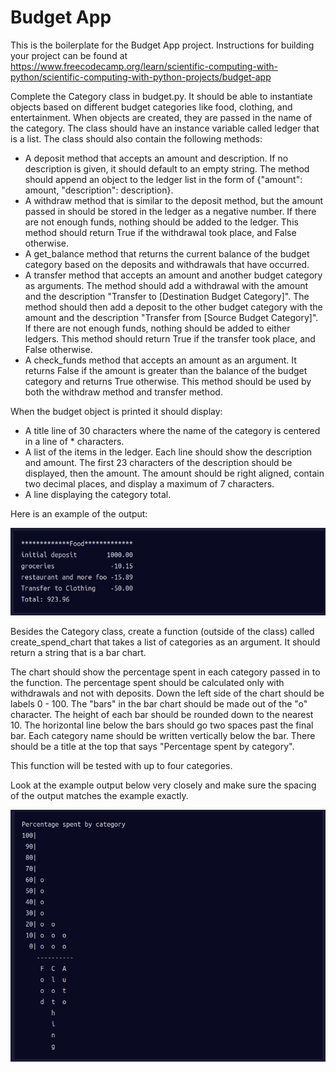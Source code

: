 # Budget App

This is the boilerplate for the Budget App project. Instructions for building your project can be found at https://www.freecodecamp.org/learn/scientific-computing-with-python/scientific-computing-with-python-projects/budget-app
<br>

Complete the Category class in budget.py. It should be able to instantiate objects based on different budget categories like food, clothing, and entertainment. When objects are created, they are passed in the name of the category. The class should have an instance variable called ledger that is a list. The class should also contain the following methods:

+ A deposit method that accepts an amount and description. If no description is given, it should default to an
  empty string. The method should append an object to the ledger list in the form of {"amount": amount, "description": description}.
+ A withdraw method that is similar to the deposit method, but the amount passed in should be stored in the ledger
  as a negative number. If there are not enough funds, nothing should be added to the ledger. This method should 
  return True if the withdrawal took place, and False otherwise.
+ A get_balance method that returns the current balance of the budget category based on the deposits and
  withdrawals that have occurred.
+ A transfer method that accepts an amount and another budget category as arguments. The method should add a 
  withdrawal with the amount and the description "Transfer to [Destination Budget Category]". The method should then add a deposit to the other budget category with the amount and the description "Transfer from [Source Budget Category]". If there are not enough funds, nothing should be added to either ledgers. This method should return True if the transfer took place, and False otherwise.
+ A check_funds method that accepts an amount as an argument. It returns False if the amount is greater than the
  balance of the budget category and returns True otherwise. This method should be used by both the withdraw method and transfer method.

When the budget object is printed it should display:

+ A title line of 30 characters where the name of the category is centered in a line of * characters.
+ A list of the items in the ledger. Each line should show the description and amount. The first 23 characters of
  the description should be displayed, then the amount. The amount should be right aligned, contain two decimal places, and display a maximum of 7 characters.
+ A line displaying the category total.

Here is an example of the output:

![Example one](budget_exam1.png)

Besides the Category class, create a function (outside of the class) called create_spend_chart that takes a list of categories as an argument. It should return a string that is a bar chart.

The chart should show the percentage spent in each category passed in to the function. The percentage spent should be calculated only with withdrawals and not with deposits. Down the left side of the chart should be labels 0 - 100. The "bars" in the bar chart should be made out of the "o" character. The height of each bar should be rounded down to the nearest 10. The horizontal line below the bars should go two spaces past the final bar. Each category name should be written vertically below the bar. There should be a title at the top that says "Percentage spent by category".

This function will be tested with up to four categories.

Look at the example output below very closely and make sure the spacing of the output matches the example exactly.

![Example Two](budget_exma2.png)
